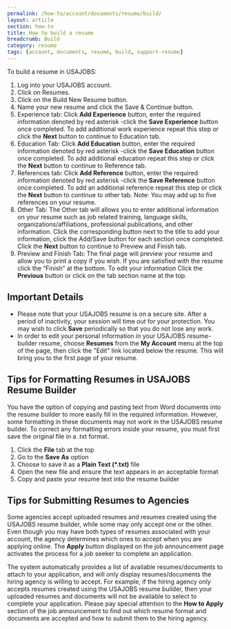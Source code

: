 ```yaml
---
permalink: /how-to/account/documents/resume/build/
layout: article
section: how-to
title: How to build a resume
breadcrumb: Build
category: resume
tags: [account, documents, resume, build, support-resume]
---
```


To build a resume in USAJOBS:

1. Log into your USAJOBS account.
2. Click on Resumes.
3. Click on the Build New Resume button.
4. Name your new resume and click the Save & Continue button.
5. Experience tab: Click **Add Experience** button, enter the required information denoted by red asterisk -click the **Save Experience** button once completed. To add additional work experience repeat this step or click the **Next** button to continue to Education tab.
6. Education Tab: Click **Add Education** button, enter the required information denoted by red asterisk -click the **Save Education** button once completed. To add additional education repeat this step or click the **Next** button to continue to Reference tab.
7. References tab: Click **Add Reference** button, enter the required information denoted by red asterisk -click the **Save Reference** button once completed. To add an additional reference repeat this step or click the **Next** button to continue to other tab. Note: You may add up to five references on your resume.
8. Other Tab: The Other tab will allows you to enter additional information on your resume such as job related training, language skills, organizations/affiliations, professional publications, and other information. Click the corresponding button next to the title to add your information, click the Add/Save button for each section once completed. Click the **Next** button to continue to Preview and Finish tab.
9. Preview and Finish Tab: The final page will preview your resume and allow you to print a copy if you wish. If you are satisfied with the resume click the “Finish” at the bottom. To edit your information Click the **Previous** button or click on the tab section name at the top.

## Important Details

* Please note that your USAJOBS resume is on a secure site. After a period of inactivity, your session will time out for your protection. You may wish to click **Save** periodically so that you do not lose any work.
* In order to edit your personal information in your USAJOBS resume-builder resume, choose **Resumes** from the **My Account** menu at the top of the page, then click the "Edit" link located below the resume. This will bring you to the first page of your resume.

## Tips for Formatting Resumes in USAJOBS Resume Builder

You have the option of copying and pasting text from Word documents into the resume builder to more easily fill in the required information. However, some formatting in these documents may not work in the USAJOBS resume builder. To correct any formatting errors inside your resume, you must first save the original file in a .txt format.

1. Click the **File** tab at the top
2. Go to the **Save As** option
3. Choose to save it as a **Plain Text (*.txt)** file
4. Open the new file and ensure the text appears in an acceptable format
5. Copy and paste your resume text into the resume builder

## Tips for Submitting Resumes to Agencies

Some agencies accept uploaded resumes and resumes created using the USAJOBS resume builder, while some may only accept one or the other. Even though you may have both types of resumes associated with your account, the agency determines which ones to accept when you are applying online. The **Apply** button displayed on the job announcement page activates the process for a job seeker to complete an application.

The system automatically provides a list of available resumes/documents to attach to your application, and will only display resumes/documents the hiring agency is willing to accept. For example, if the hiring agency only accepts resumes created using the USAJOBS resume builder, then your uploaded resumes and documents will not be available to select to complete your application. Please pay special attention to the **How to Apply** section of the job announcement to find out which resume format and documents are accepted and how to submit them to the hiring agency.